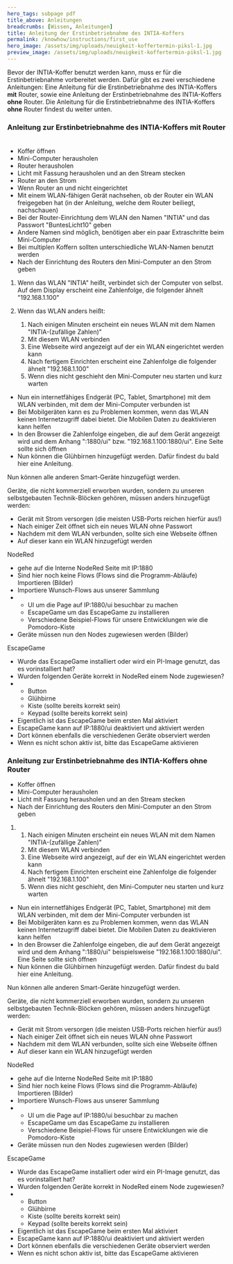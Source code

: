 ```yaml
---
hero_tags: subpage pdf
title_above: Anleitungen
breadcrumbs: [Wissen, Anleitungen]
title: Anleitung der Erstinbetriebnahme des INTIA-Koffers
permalink: /knowhow/instructions/first_use
hero_image: /assets/img/uploads/neuigkeit-koffertermin-piksl-1.jpg
preview_image: /assets/img/uploads/neuigkeit-koffertermin-piksl-1.jpg
---
```


<!--StartFragment-->

Bevor der INTIA-Koffer benutzt werden kann, muss er für die Erstinbetriebnahme vorbereitet werden. Dafür gibt es zwei verschiedene Anleitungen: Eine Anleitung für die Erstinbetriebnahme des INTIA-Koffers **mit** Router, sowie eine Anleitung der Erstinbetriebnahme des INTIA-Koffers **ohne** Router. Die Anleitung für die Erstinbetriebnahme des INTIA-Koffers **ohne** Router findest du weiter unten.

### Anleitung zur Erstinbetriebnahme des INTIA-Koffers **mit** Router  

- Koffer öffnen
- Mini-Computer herausholen
- Router herausholen
- Licht mit Fassung herausholen und an den Stream stecken
- Router an den Strom
- Wenn Router an und nicht eingerichtet
- Mit einem WLAN-fähigen Gerät nachsehen, ob der Router ein WLAN freigegeben hat (in der Anleitung, welche dem Router beiliegt, nachschauen)
- Bei der Router-Einrichtung dem WLAN den Namen "INTIA" und das Passwort "BuntesLicht10" geben
- Andere Namen sind möglich, benötigen aber ein paar Extraschritte beim Mini-Computer
- Bei multiplen Koffern sollten unterschiedliche WLAN-Namen benutzt werden
- Nach der Einrichtung des Routers den Mini-Computer an den Strom geben

1. Wenn das WLAN "INTIA" heißt, verbindet sich der Computer von selbst. Auf dem Display erscheint eine Zahlenfolge, die folgender ähnelt "192.168.1.100"
2. Wenn das WLAN anders heißt:

   1. Nach einigen Minuten erscheint ein neues WLAN mit dem Namen "INTIA-(zufällige Zahlen)"
   2. Mit diesem WLAN verbinden
   3. Eine Webseite wird angezeigt auf der ein WLAN eingerichtet werden kann
   4. Nach fertigem Einrichten erscheint eine Zahlenfolge die folgender ähnelt "192.168.1.100"
   5. Wenn dies nicht geschieht den Mini-Computer neu starten und kurz warten

- Nun ein internetfähiges Endgerät (PC, Tablet, Smartphone) mit dem WLAN verbinden, mit dem der Mini-Computer verbunden ist
- Bei Mobilgeräten kann es zu Problemen kommen, wenn das WLAN keinen Internetzugriff dabei bietet. Die Mobilen Daten zu deaktivieren kann helfen
- In den Browser die Zahlenfolge eingeben, die auf dem Gerät angezeigt wird und dem Anhang ":1880/ui" bzw. "192.168.1.100:1880/ui". Eine Seite sollte sich öffnen
- Nun können die Glühbirnen hinzugefügt werden. Dafür findest du bald hier eine Anleitung.

Nun können alle anderen Smart-Geräte hinzugefügt werden.

Geräte, die nicht kommerziell erworben wurden, sondern zu unseren selbstgebauten Technik-Blöcken gehören, müssen anders hinzugefügt werden:

- Gerät mit Strom versorgen (die meisten USB-Ports reichen hierfür aus!)
- Nach einiger Zeit öffnet sich ein neues WLAN ohne Passwort
- Nachdem mit dem WLAN verbunden, sollte sich eine Webseite öffnen
- Auf dieser kann ein WLAN hinzugefügt werden

NodeRed

- gehe auf die Interne NodeRed Seite mit IP:1880
- Sind hier noch keine Flows (Flows sind die Programm-Abläufe) Importieren (Bilder)
- Importiere Wunsch-Flows aus unserer Sammlung
- - UI um die Page auf IP:1880/ui besuchbar zu machen
  - EscapeGame um das EscapeGame zu installieren
  - Verschiedene Beispiel-Flows für unsere Entwicklungen wie die Pomodoro-Kiste
- Geräte müssen nun den Nodes zugewiesen werden (Bilder)

EscapeGame

- Wurde das EscapeGame installiert oder wird ein PI-Image genutzt, das es vorinstalliert hat?
- Wurden folgenden Geräte korrekt in NodeRed einem Node zugewiesen?
- - Button
  - Glühbirne
  - Kiste (sollte bereits korrekt sein)
  - Keypad (sollte bereits korrekt sein)
- Eigentlich ist das EscapeGame beim ersten Mal aktiviert
- EscapeGame kann auf IP:1880/ui deaktiviert und aktiviert werden
- Dort können ebenfalls die verschiedenen Geräte observiert werden
- Wenn es nicht schon aktiv ist, bitte das EscapeGame aktivieren

### Anleitung zur Erstinbetriebnahme des INTIA-Koffers **ohne** Router  

- Koffer öffnen
- Mini-Computer herausholen
- Licht mit Fassung herausholen und an den Stream stecken
- Nach der Einrichtung des Routers den Mini-Computer an den Strom geben

1. 1. Nach einigen Minuten erscheint ein neues WLAN mit dem Namen "INTIA-(zufällige Zahlen)"
   2. Mit diesem WLAN verbinden
   3. Eine Webseite wird angezeigt, auf der ein WLAN eingerichtet werden kann
   4. Nach fertigem Einrichten erscheint eine Zahlenfolge die folgender ähnelt "192.168.1.100"
   5. Wenn dies nicht geschieht, den Mini-Computer neu starten und kurz warten

- Nun ein internetfähiges Endgerät (PC, Tablet, Smartphone) mit dem WLAN verbinden, mit dem der Mini-Computer verbunden ist
- Bei Mobilgeräten kann es zu Problemen kommen, wenn das WLAN keinen Internetzugriff dabei bietet. Die Mobilen Daten zu deaktivieren kann helfen
- In den Browser die Zahlenfolge eingeben, die auf dem Gerät angezeigt wird und dem Anhang ":1880/ui" beispielsweise "192.168.1.100:1880/ui". Eine Seite sollte sich öffnen
- Nun können die Glühbirnen hinzugefügt werden. Dafür findest du bald hier eine Anleitung.

Nun können alle anderen Smart-Geräte hinzugefügt werden.

Geräte, die nicht kommerziell erworben wurden, sondern zu unseren selbstgebauten Technik-Blöcken gehören, müssen anders hinzugefügt werden:

- Gerät mit Strom versorgen (die meisten USB-Ports reichen hierfür aus!)
- Nach einiger Zeit öffnet sich ein neues WLAN ohne Passwort
- Nachdem mit dem WLAN verbunden, sollte sich eine Webseite öffnen
- Auf dieser kann ein WLAN hinzugefügt werden

NodeRed

- gehe auf die Interne NodeRed Seite mit IP:1880
- Sind hier noch keine Flows (Flows sind die Programm-Abläufe) Importieren (Bilder)
- Importiere Wunsch-Flows aus unserer Sammlung
- - UI um die Page auf IP:1880/ui besuchbar zu machen
  - EscapeGame um das EscapeGame zu installieren
  - Verschiedene Beispiel-Flows für unsere Entwicklungen wie die Pomodoro-Kiste
- Geräte müssen nun den Nodes zugewiesen werden (Bilder)

EscapeGame

- Wurde das EscapeGame installiert oder wird ein PI-Image genutzt, das es vorinstalliert hat?
- Wurden folgenden Geräte korrekt in NodeRed einem Node zugewiesen?
- - Button
  - Glühbirne
  - Kiste (sollte bereits korrekt sein)
  - Keypad (sollte bereits korrekt sein)
- Eigentlich ist das EscapeGame beim ersten Mal aktiviert
- EscapeGame kann auf IP:1880/ui deaktiviert und aktiviert werden
- Dort können ebenfalls die verschiedenen Geräte observiert werden
- Wenn es nicht schon aktiv ist, bitte das EscapeGame aktivieren

<!--EndFragment-->
